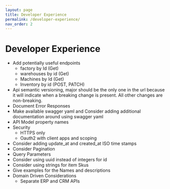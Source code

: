 ```yaml
---
layout: page
title: Developer Experience
permalink: /developer-experience/
nav_order: 2
---
```


# Developer Experience
- Add potentially useful endpoints
  - factory by Id (Get)
  - warehouses by id (Get)
  - Machines by Id (Get)
  - Inventory by id (POST, PATCH)
- Api semantic versioning, major should be the only one in the url because it will indicate when a breaking change is present.  All other changes are non-breaking.
- Document Error Responses
- Make available swagger yaml and Consider adding additional documentation around using swagger yaml
- API Model property names
- Security
  - HTTPS only
  - Oauth2 with client apps and scoping
- Consider adding update_at and created_at ISO time stamps
- Consider Pagination
- Query Parameters
- Consider using uuid instead of integers for id
- Consider using strings for item Skus
- Give examples for the Names and descriptions
- Domain Driven Considerations
  - Separate ERP and CRM APIs

